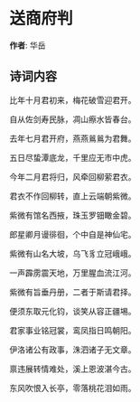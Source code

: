 # 送商府判

**作者**: 华岳

## 诗词内容

比年十月君初来，梅花破雪迎君开。

自从佐剑寿民脉，凋山瘵水皆春台。

去年七月君开府，燕燕鶑鶑为君舞。

五日尽蛰潭底龙，千里应无市中虎。

今年二月君将归，风牵回柳萦君衣。

君衣不作回柳转，直上云端朝紫微。

紫微有馆名西掖，珠玉罗钿瞰金碧。

郎星卿月谩徘徊，个中自是神仙宅。

紫微有山名大坡，乌飞豸立冠峨峨。

一声霹雳震天地，万里腥血流江河。

紫微有旨垂丹册，二者于斯请君择。

便须东取元化钧，谈笑从容正疆埸。

君家事业铭冠裳，鸾凤指日鸣朝阳。

伊洛诸公有政事，洙泗诸子无文章。

禀违展转情难处，溪上恩波湛今古。

东风吹恨入长亭，零落桃花泪如雨。

